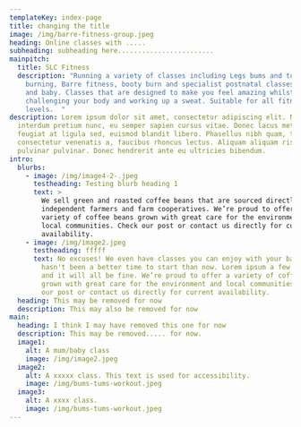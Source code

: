 ```yaml
---
templateKey: index-page
title: changing the title
image: /img/barre-fitness-group.jpeg
heading: Online classes with .....
subheading: subheading here........................
mainpitch:
  title: SLC Fitness
  description: "Running a variety of classes including Legs bums and tums, Fat
    burning, Barre fitness, booty burn and specialist postnatal classes for mum
    and baby. Classes that are designed to make you feel amazing whilst
    challenging your body and working up a sweat. Suitable for all fitness
    levels.  "
description: Lorem ipsum dolor sit amet, consectetur adipiscing elit. Nullam
  interdum pretium nunc, eu semper sapien cursus vitae. Donec lacus metus,
  feugiat at ligula sed, euismod blandit libero. Phasellus nibh quam, tempus
  consectetur venenatis a, faucibus rhoncus lectus. Aliquam aliquam risus et
  pulvinar pulvinar. Donec hendrerit ante eu ultricies bibendum.
intro:
  blurbs:
    - image: /img/image4-2-.jpeg
      testheading: Testing blurb heading 1
      text: >
        We sell green and roasted coffee beans that are sourced directly from
        independent farmers and farm cooperatives. We’re proud to offer a
        variety of coffee beans grown with great care for the environment and
        local communities. Check our post or contact us directly for current
        availability.
    - image: /img/image2.jpeg
      testheading: fffff
      text: No excuses! We even have classes you can enjoy with your baby. There
        hasn't been a better time to start than now. Lorem ipsum a few times,
        and it will all be fine. We’re proud to offer a variety of coffee beans
        grown with great care for the environment and local communities. Check
        our post or contact us directly for current availability.
  heading: This may be removed for now
  description: This may also be removed for now
main:
  heading: I think I may have removed this one for now
  description: This may be removed..... for now.
  image1:
    alt: A mum/baby class
    image: /img/image2.jpeg
  image2:
    alt: A xxxxx class. This text is used for accessibility.
    image: /img/bums-tums-workout.jpeg
  image3:
    alt: A xxxx class.
    image: /img/bums-tums-workout.jpeg
---
```


